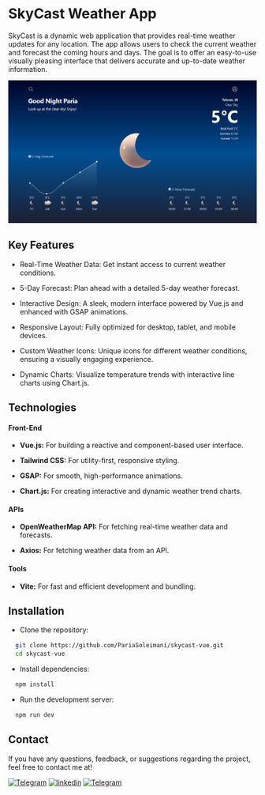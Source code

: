 # SkyCast Weather App

SkyCast is a dynamic web application that provides real-time weather updates for any location. The app allows users to check the current weather and forecast the coming hours and days. The goal is to offer an easy-to-use visually pleasing interface that delivers accurate and up-to-date weather information.

![Project Screenshot](src/assets/skycast-screenshot.png)

## Key Features

- Real-Time Weather Data: Get instant access to current weather conditions.

- 5-Day Forecast: Plan ahead with a detailed 5-day weather forecast.

- Interactive Design: A sleek, modern interface powered by Vue.js and enhanced with GSAP animations.

- Responsive Layout: Fully optimized for desktop, tablet, and mobile devices.

- Custom Weather Icons: Unique icons for different weather conditions, ensuring a visually engaging experience.

- Dynamic Charts: Visualize temperature trends with interactive line charts using Chart.js.

## Technologies

#### Front-End

- **Vue.js:** For building a reactive and component-based user interface.

- **Tailwind CSS:** For utility-first, responsive styling.

- **GSAP:** For smooth, high-performance animations.

- **Chart.js:** For creating interactive and dynamic weather trend charts.

#### APIs

- **OpenWeatherMap API:** For fetching real-time weather data and forecasts.

- **Axios:** For fetching weather data from an API.

#### Tools

- **Vite:** For fast and efficient development and bundling.

## Installation

- Clone the repository:

```bash
  git clone https://github.com/PariaSoleimani/skycast-vue.git
  cd skycast-vue
```

- Install dependencies:

```bash
  npm install
```

- Run the development server:

```bash
  npm run dev
```

## Contact

If you have any questions, feedback, or suggestions regarding the project, feel free to contact me at!

[![Telegram](https://img.shields.io/badge/Telegram-black?style=for-the-badge&logo=telegram&logoColor=white&color=%2326A5E4)](https://t.me/SheCodes)
[![linkedin](https://img.shields.io/badge/LinkedIn-blue?style=for-the-badge&logo=linkedin&logoColor=white&color=%230A66C2)](https://www.linkedin.com/in/pariasoleimani)
[![Telegram](https://img.shields.io/badge/Email-black?style=for-the-badge&logo=gmail&logoColor=white&color=%23EA4335)](mailto:paria.slmni@gmail.com)
